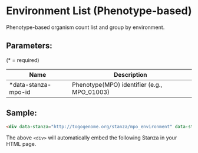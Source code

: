 Environment List (Phenotype-based)
===============
Phenotype-based organism count list and group by environment.


## Parameters:

(* = required)

| Name                | Description               |
|---------------------|---------------------------|
| *data-stanza-mpo-id | Phenotype(MPO) identifier (e.g., MPO_01003) |

## Sample:

```html
<div data-stanza="http://togogenome.org/stanza/mpo_environment" data-stanza-mpo-id="MPO_01003"></div>
```

The above `<div>` will automatically embed the following Stanza in your HTML page.

<div data-stanza="/stanza/mpo_environment" data-stanza-mpo-id="MPO_01003"></div>
